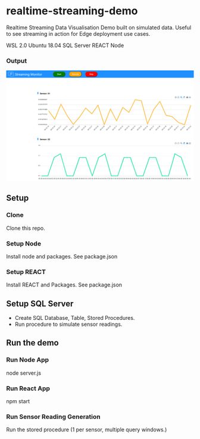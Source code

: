 # realtime-streaming-demo
Realtime Streaming Data Visualisation Demo built on simulated data.
Useful to see streaming in action for Edge deployment use cases.

WSL 2.0 
Ubuntu 18.04
SQL Server
REACT
Node 

### Output
![Screenshot](./images/StreamingMonitor.png)

## Setup

### Clone
Clone this repo.

### Setup Node
Install node and packages. See package.json
  
### Setup REACT
Install REACT and Packages. See package.json
  
## Setup SQL Server
- Create SQL Database, Table, Stored Procedures.
- Run procedure to simulate sensor readings.
  
## Run the demo
### Run Node App
node server.js

### Run React App
npm start

### Run Sensor Reading Generation
Run the stored procedure (1 per sensor, multiple query windows.)